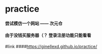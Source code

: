 # practice
#### 尝试模仿一个网站 —— 次元仓
#### 由于没钱买服务器（？ 登录注册功能只能看看

#link
####https://ginellexd.github.io/practice/
